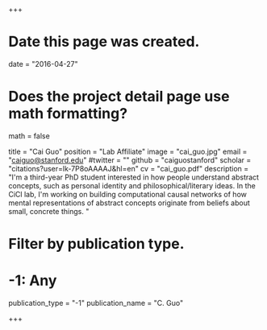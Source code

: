 +++
# Date this page was created.
date = "2016-04-27"

# Does the project detail page use math formatting?
math = false

title = "Cai Guo"
position = "Lab Affiliate"
image = "cai_guo.jpg"
email = "caiguo@stanford.edu"
#twitter = ""
github = "caiguostanford"
scholar = "citations?user=lk-7P8oAAAAJ&hl=en"
cv = "cai_guo.pdf"
description = "I'm a third-year PhD student interested in how people understand abstract concepts, such as personal identity and philosophical/literary ideas. In the CiCl lab, I'm working on building computational causal networks of how mental representations of abstract concepts originate from beliefs about small, concrete things. "

# Filter by publication type.
# -1: Any
publication_type = "-1"
publication_name = "C. Guo"
 
+++
